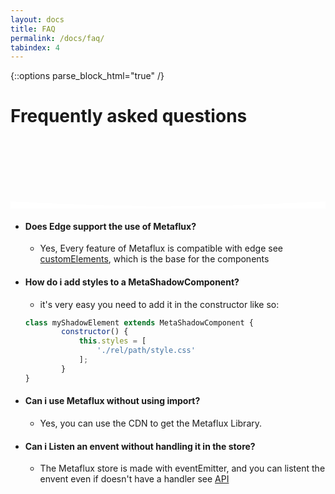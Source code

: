 ```yaml
---
layout: docs
title: FAQ
permalink: /docs/faq/
tabindex: 4
---
```

{::options parse_block_html="true" /}

<div class="faq-banner">

# Frequently asked questions
<svg xmlns="http://www.w3.org/2000/svg" viewBox="0 0 1440 320"><path fill="#FFFFFF" fill-opacity="1" d="M0,288L120,293.3C240,299,480,309,720,309.3C960,309,1200,299,1320,293.3L1440,288L1440,320L1320,320C1200,320,960,320,720,320C480,320,240,320,120,320L0,320Z"></path></svg>
</div>

- #### Does Edge support the use of Metaflux?
	- Yes, Every feature of Metaflux is compatible with edge see [customElements](https://caniuse.com/#search=customElements), which is the base for the components
- #### How do i add styles to a MetaShadowComponent?
	- it's very easy you need to add it in the constructor like so:
	```js
	class myShadowElement extends MetaShadowComponent {
			constructor() {
				this.styles = [
					'./rel/path/style.css'
				];
			}
	}
	```
- #### Can i use Metaflux without using import?
	- Yes, you can use the CDN to get the Metaflux Library.
- #### Can i Listen an envent without handling it in the store?
	- The Metaflux store is made with eventEmitter, and you can listent the envent even if doesn't have a handler see [API](../api/)
